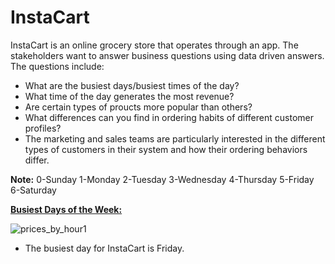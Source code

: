 # InstaCart

InstaCart is an online grocery store that operates through an app. The stakeholders want to answer business questions using data driven answers. The questions include:
- What are the busiest days/busiest times of the day?
- What time of the day generates the most revenue?
- Are certain types of proucts more popular than others?
- What differences can you find in ordering habits of different customer profiles?
- The marketing and sales teams are particularly interested in the different types of
customers in their system and how their ordering behaviors differ.

**Note:**
0-Sunday
1-Monday
2-Tuesday
3-Wednesday
4-Thursday
5-Friday
6-Saturday

**<ins>Busiest Days of the Week:<ins/>**
  
  ![prices_by_hour1](https://user-images.githubusercontent.com/93872864/142748521-2483974c-8dfd-407a-8f27-be5ab4f20574.jpeg)
  
  - The busiest day for InstaCart is Friday.

  
